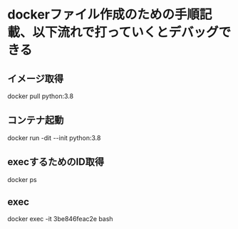 # dockerファイル作成のための手順記載、以下流れで打っていくとデバッグできる

## イメージ取得
docker pull python:3.8

## コンテナ起動
docker run -dit --init python:3.8

## execするためのID取得
docker ps

## exec
docker exec -it 3be846feac2e bash